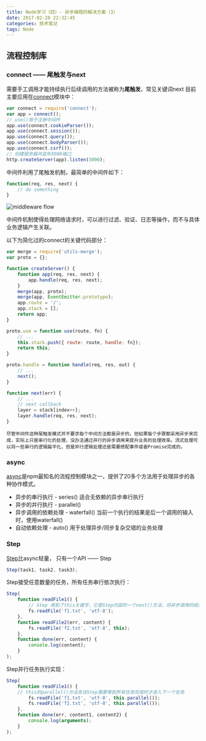 ```yaml
---
title: Node学习（四）- 异步编程的解决方案（3）
date: 2017-02-28 22:32:45
categories: 技术笔记
tags: Node
---
```


## 流程控制库

### connect —— 尾触发与next
需要手工调用才能持续执行后续调用的方法被称为**尾触发**，常见关键词next
目前主要应用在[connect][1]模块中：

<!--more-->
```javascript
var connect = require('connect');
var app = connect();
// use()用于注册中间件
app.use(connect.cookieParser());
app.use(connect.session());
app.use(connect.query());
app.use(connect.bodyParser());
app.use(connect.csrf());
// 创建服务器并监听3000端口
http.createServer(app).listen(3000);
```

中间件利用了尾触发机制，最简单的中间件如下：

```javascript
function(req, res, next) {
    // do something
}
```

![middleware flow][2]

中间件机制使得处理网络请求时，可以进行过滤、验证、日志等操作，而不与具体业务逻辑产生关联。

以下为简化过的connect的关键代码部分：

```javascript
var merge = require('utils-merge');
var proto = {};

function createServer() {
    function app(req, res, next) { 
        app.handle(req, res, next); 
    }
    merge(app, proto);
    merge(app, EventEmitter.prototype);
    app.route = '/';
    app.stack = [];
    return app;
}

proto.use = function use(route, fn) {
    // ...
    this.stack.push({ route: route, handle: fn});
    return this;
}

proto.handle = function handle(req, res, out) {
    // ...
    next();
}

function next(err) {
    // ...
    // next callback
    layer = stack[index++];
    layer.handle(req, res, next);
}
```

    尽管中间件这种尾触发模式并不要求每个中间方法都是异步的，但如果每个步骤都采用异步来完成，实际上只是串行化的处理，没办法通过并行的异步调用来提升业务的处理效率。流式处理可以将一些串行的逻辑扁平化，但是并行逻辑处理还是需要搭配事件或者Promise完成的。
    
### async
[async][3]是npm最知名的流程控制模块之一，提供了20多个方法用于处理异步的各种协作模式。

* 异步的串行执行 - series()
    适合无依赖的异步串行执行
* 异步的并行执行 - parallel()
* 异步调用的依赖处理 - waterfall()
    当前一个执行的结果是后一个调用的输入时，使用waterfall()
* 自动依赖处理 - auto()
    用于处理异步/同步复杂交错的业务处理

### Step
[Step][4]比async轻量， 只有一个API —— Step

```javascript
Step(task1, task2, task3);
```

Step接受任意数量的任务，所有任务串行依次执行：
```javascript
Step(
    function readFile1() {
        // Step 用到了this关键字，它是Step内部的一个next()方法，将异步调用的结果传递给下一个任务作为参数
        fs.readFile('f1.txt', 'utf-8');
    },
    function readFile2(err, content) {
        fs.readFile('f2.txt', 'utf-8', this);
    },
    function done(err, content) {
        console.log(content);
    }
);
```

Step并行任务执行实现：
```javascript
Step(
    function readFile1() {
    // this的parallel()方法告诉Step需要等到所有任务完成时才进入下一个任务
        fs.readFile('f1.txt', 'utf-8', this.parallel());
        fs.readFile('f2.txt', 'utf-8', this.parallel());
    },
    function done(err, content1, content2) {
        console.log(arguments);
    }
);
```


  [1]: https://github.com/senchalabs/connect
  [2]: http://o8bxo46sq.bkt.clouddn.com/middleware_flow.png
  [3]: http://caolan.github.io/async/
  [4]: https://www.npmjs.com/package/step
  [5]: https://github.com/JeffreyZhao/wind